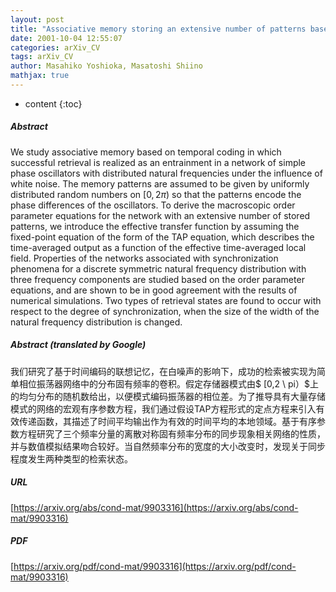 ```yaml
---
layout: post
title: "Associative memory storing an extensive number of patterns based on a network of oscillators with distributed natural frequencies in the presence of external white noise"
date: 2001-10-04 12:55:07
categories: arXiv_CV
tags: arXiv_CV
author: Masahiko Yoshioka, Masatoshi Shiino
mathjax: true
---
```


* content
{:toc}

##### Abstract
We study associative memory based on temporal coding in which successful retrieval is realized as an entrainment in a network of simple phase oscillators with distributed natural frequencies under the influence of white noise. The memory patterns are assumed to be given by uniformly distributed random numbers on $[0,2\pi)$ so that the patterns encode the phase differences of the oscillators. To derive the macroscopic order parameter equations for the network with an extensive number of stored patterns, we introduce the effective transfer function by assuming the fixed-point equation of the form of the TAP equation, which describes the time-averaged output as a function of the effective time-averaged local field. Properties of the networks associated with synchronization phenomena for a discrete symmetric natural frequency distribution with three frequency components are studied based on the order parameter equations, and are shown to be in good agreement with the results of numerical simulations. Two types of retrieval states are found to occur with respect to the degree of synchronization, when the size of the width of the natural frequency distribution is changed.

##### Abstract (translated by Google)
我们研究了基于时间编码的联想记忆，在白噪声的影响下，成功的检索被实现为简单相位振荡器网络中的分布固有频率的卷积。假定存储器模式由$ [0,2 \ pi）$上的均匀分布的随机数给出，以便模式编码振荡器的相位差。为了推导具有大量存储模式的网络的宏观有序参数方程，我们通过假设TAP方程形式的定点方程来引入有效传递函数，其描述了时间平均输出作为有效的时间平均的本地领域。基于有序参数方程研究了三个频率分量的离散对称固有频率分布的同步现象相关网络的性质，并与数值模拟结果吻合较好。当自然频率分布的宽度的大小改变时，发现关于同步程度发生两种类型的检索状态。

##### URL
[https://arxiv.org/abs/cond-mat/9903316](https://arxiv.org/abs/cond-mat/9903316)

##### PDF
[https://arxiv.org/pdf/cond-mat/9903316](https://arxiv.org/pdf/cond-mat/9903316)

